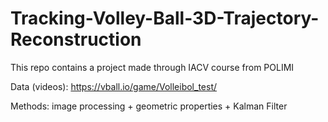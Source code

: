 # Tracking-Volley-Ball-3D-Trajectory-Reconstruction

This repo contains a project made through IACV course from POLIMI


Data (videos): https://vball.io/game/Volleibol_test/

Methods: image processing + geometric properties + Kalman Filter

